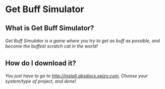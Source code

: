 # Get Buff Simulator

## What is Get Buff Simulator?
###### Get Buff Simulator is a game where you try to get as buff as possible, and become the buffest scratch cat in the world!

## How do I download it?
###### You just have to go to http://install.gbsdocs.epizy.com, Choose your system/type of project, and done!

